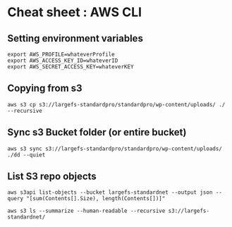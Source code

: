 # Cheat sheet : AWS CLI

## Setting environment variables

    export AWS_PROFILE=whateverProfile
    export AWS_ACCESS_KEY_ID=whateverID
    export AWS_SECRET_ACCESS_KEY=whateverKEY

## Copying from s3

    aws s3 cp s3://largefs-standardpro/standardpro/wp-content/uploads/ ./ --recursive

## Sync s3 Bucket folder (or entire bucket)

    aws s3 sync s3://largefs-standardpro/standardpro/wp-content/uploads/ ./dd --quiet

## List S3 repo objects

    aws s3api list-objects --bucket largefs-standardnet --output json --query "[sum(Contents[].Size), length(Contents[])]"

    aws s3 ls --summarize --human-readable --recursive s3://largefs-standardnet/
